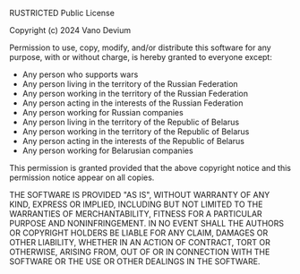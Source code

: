 RUSTRICTED Public License

Copyright (c) 2024 Vano Devium

Permission to use, copy, modify, and/or distribute this software for any
purpose, with or without charge, is hereby granted to everyone except:

* Any person who supports wars
* Any person living in the territory of the Russian Federation
* Any person working in the territory of the Russian Federation
* Any person acting in the interests of the Russian Federation
* Any person working for Russian companies
* Any person living in the territory of the Republic of Belarus
* Any person working in the territory of the Republic of Belarus
* Any person acting in the interests of the Republic of Belarus
* Any person working for Belarusian companies

This permission is granted provided that the above copyright notice and this
permission notice appear on all copies.

THE SOFTWARE IS PROVIDED "AS IS", WITHOUT WARRANTY OF ANY KIND, EXPRESS OR
IMPLIED, INCLUDING BUT NOT LIMITED TO THE WARRANTIES OF MERCHANTABILITY,
FITNESS FOR A PARTICULAR PURPOSE AND NONINFRINGEMENT. IN NO EVENT SHALL THE
AUTHORS OR COPYRIGHT HOLDERS BE LIABLE FOR ANY CLAIM, DAMAGES OR OTHER
LIABILITY, WHETHER IN AN ACTION OF CONTRACT, TORT OR OTHERWISE, ARISING FROM,
OUT OF OR IN CONNECTION WITH THE SOFTWARE OR THE USE OR OTHER DEALINGS IN THE
SOFTWARE.
